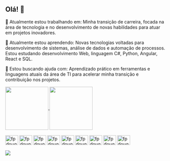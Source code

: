 ## Olá! 👋

🔭 Atualmente estou trabalhando em:
Minha transição de carreira, focada na área de tecnologia e no desenvolvimento de novas habilidades para atuar em projetos inovadores.

🌱 Atualmente estou aprendendo:
Novas tecnologias voltadas para desenvolvimento de sistemas, análise de dados e automação de processos.
Estou estudando desenvolvimento Web, linguagem C#, Python, Angular, React e SQL.

🤔 Estou buscando ajuda com:
Aprendizado prático em ferramentas e linguagens atuais da área de TI para acelerar minha transição e contribuição nos projetos.

<a href="https://github.com/FabianaPSouza/FabianaPSouza/edit/main/README.md">
    <img height=135 align="center"
        src="https://github-readme-stats.vercel.app/api?username=FabianaPSouza&show_icons=true&theme=merko&locale=pt-br" />
</a>
<a href="https://github.com/FabianaPSouza/FabianaPSouza/edit/main/README.md">
    <img height=135 align="center"
        src="https://github-readme-stats.vercel.app/api/top-langs?username=FabianaPSouza&layout=compact&langs_count=8&card_width=320&locale=pt-br&theme=merko" />
</a>
<div style="display: inline_block"><br>
    <img align="center" alt="fpdougs-azuredevops" height="30" width="40"
        src="https://cdn.jsdelivr.net/gh/devicons/devicon@latest/icons/azuredevops/azuredevops-original.svg" />
    <img align="center" alt="fpdougs-sql" height="30" width="40"
        src="https://cdn.jsdelivr.net/gh/devicons/devicon@latest/icons/azuresqldatabase/azuresqldatabase-original.svg" />
    <img align="center" alt="fpdougs-csharp" height="30" width="40"
        src="https://cdn.jsdelivr.net/gh/devicons/devicon@latest/icons/csharp/csharp-original.svg" />
    <img align="center" alt="fpdougs-visualbasic" height="30" width="40"
        src="https://cdn.jsdelivr.net/gh/devicons/devicon@latest/icons/visualbasic/visualbasic-original.svg" />
    <img align="center" alt="fpdougs-html5" height="30" width="40"
        src="https://cdn.jsdelivr.net/gh/devicons/devicon@latest/icons/html5/html5-original.svg" />
    <img align="center" alt="fpdougs-css3" height="30" width="40"
        src="https://cdn.jsdelivr.net/gh/devicons/devicon@latest/icons/css3/css3-original.svg" />
    <img align="center" alt="fpdougs-javascript" height="30" width="40"
        src="https://cdn.jsdelivr.net/gh/devicons/devicon@latest/icons/javascript/javascript-original.svg" />
    <img align="center" alt="fpdougs-git" height="30" width="40"
        src="https://cdn.jsdelivr.net/gh/devicons/devicon@latest/icons/git/git-original.svg" />
    <img align="center" alt="fpdougs-python" height="30" width="40"
        src="https://cdn.jsdelivr.net/gh/devicons/devicon@latest/icons/python/python-original.svg" />
</div>
<br>
<div>
    <a href="https://www.linkedin.com/in/fabianapsouza/" target="_blank"><img
            src="https://img.shields.io/badge/-LinkedIn-%230077B5?style=for-the-badge&logo=linkedin&logoColor=white"
            target="_blank"></a> </a>
</div>
